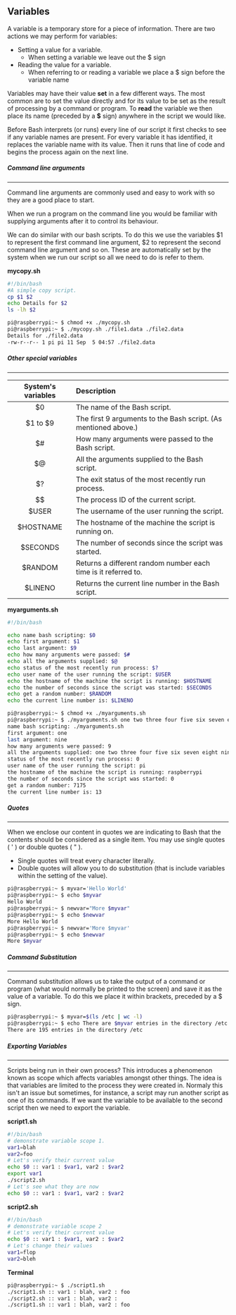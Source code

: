 ## Variables

A variable is a temporary store for a piece of information. There are two actions we may perform for variables:

+ Setting a value for a variable.
  + When setting a variable we leave out the $ sign
+ Reading the value for a variable.
  + When referring to or reading a variable we place a $ sign before the variable name


Variables may have their value **set** in a few different ways. The most common are to set the value directly and for its value to be set as the result of processing by a command or program.
To **read** the variable we then place its name (preceded by a **$** sign) anywhere in the script we would like.

Before Bash interprets (or runs) every line of our script it first checks to see if any variable names are present. For every variable it has identified, it replaces the variable name with its value. Then it runs that line of code and begins the process again on the next line.

##### Command line arguments

---

Command line arguments are commonly used and easy to work with so they are a good place to start.

When we run a program on the command line you would be familiar with supplying arguments after it to control its behaviour.

We can do similar with our bash scripts. To do this we use the variables $1 to represent the first command line argument, $2 to represent the second command line argument and so on. These are automatically set by the system when we run our script so all we need to do is refer to them.

**mycopy.sh**
~~~bash
#!/bin/bash
#A simple copy script.
cp $1 $2
echo Details for $2
ls -lh $2
~~~

~~~bash
pi@raspberrypi:~ $ chmod +x ./mycopy.sh
pi@raspberrypi:~ $ ./mycopy.sh ./file1.data ./file2.data
Details for ./file2.data
-rw-r--r-- 1 pi pi 11 Sep  5 04:57 ./file2.data
~~~

##### Other special variables

---

| System's variables | Description |
|:---:|:---|
| $0 | The name of the Bash script. |
| $1 to $9| The first 9 arguments to the Bash script. (As mentioned above.) |
| $# | How many arguments were passed to the Bash script. |
| $@ | All the arguments supplied to the Bash script. |
| $? | The exit status of the most recently run process. |
| $$ | The process ID of the current script. |
| $USER | The username of the user running the script. |
| $HOSTNAME | The hostname of the machine the script is running on. |
| $SECONDS | The number of seconds since the script was started. |
| $RANDOM | Returns a different random number each time is it referred to. |
| $LINENO | Returns the current line number in the Bash script. |

**myarguments.sh**
~~~bash
#!/bin/bash

echo name bash scripting: $0
echo first argument: $1
echo last argument: $9
echo how many arguments were passed: $#
echo all the arguments supplied: $@
echo status of the most recently run process: $?
echo user name of the user running the script: $USER
echo the hostname of the machine the script is running: $HOSTNAME
echo the number of seconds since the script was started: $SECONDS
echo get a random number: $RANDOM
echo the current line number is: $LINENO
~~~

~~~bash
pi@raspberrypi:~ $ chmod +x ./myarguments.sh
pi@raspberrypi:~ $ ./myarguments.sh one two three four five six seven eight nine
name bash scripting: ./myarguments.sh
first argument: one
last argument: nine
how many arguments were passed: 9
all the arguments supplied: one two three four five six seven eight nine
status of the most recently run process: 0
user name of the user running the script: pi
the hostname of the machine the script is running: raspberrypi
the number of seconds since the script was started: 0
get a random number: 7175
the current line number is: 13
~~~

##### Quotes

---
When we enclose our content in quotes we are indicating to Bash that the contents should be considered as a single item. You may use single quotes ( ' ) or double quotes ( " ).

+ Single quotes will treat every character literally.
+ Double quotes will allow you to do substitution (that is include variables within the setting of the value).

~~~bash
pi@raspberrypi:~ $ myvar='Hello World'
pi@raspberrypi:~ $ echo $myvar
Hello World
pi@raspberrypi:~ $ newvar="More $myvar"
pi@raspberrypi:~ $ echo $newvar
More Hello World
pi@raspberrypi:~ $ newvar='More $myvar'
pi@raspberrypi:~ $ echo $newvar
More $myvar
~~~

##### Command Substitution

---
Command substitution allows us to take the output of a command or program (what would normally be printed to the screen) and save it as the value of a variable. To do this we place it within brackets, preceded by a $ sign.

~~~bash
pi@raspberrypi:~ $ myvar=$(ls /etc | wc -l)
pi@raspberrypi:~ $ echo There are $myvar entries in the directory /etc
There are 195 entries in the directory /etc
~~~

##### Exporting Variables

---
Scripts being run in their own process? This introduces a phenomenon known as scope which affects variables amongst other things. The idea is that variables are limited to the process they were created in. Normaly this isn't an issue but sometimes, for instance, a script may run another script as one of its commands. If we want the variable to be available to the second script then we need to export the variable.

**script1.sh**
~~~bash
#!/bin/bash
# demonstrate variable scope 1.
var1=blah
var2=foo
# Let's verify their current value
echo $0 :: var1 : $var1, var2 : $var2
export var1
./script2.sh
# Let's see what they are now
echo $0 :: var1 : $var1, var2 : $var2
~~~

**script2.sh**
~~~bash
#!/bin/bash
# demonstrate variable scope 2
# Let's verify their current value
echo $0 :: var1 : $var1, var2 : $var2
# Let's change their values
var1=flop
var2=bleh
~~~

**Terminal**
~~~bash
pi@raspberrypi:~ $ ./script1.sh
./script1.sh :: var1 : blah, var2 : foo
./script2.sh :: var1 : blah, var2 :
./script1.sh :: var1 : blah, var2 : foo
~~~
